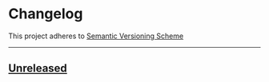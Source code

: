 # Changelog

This project adheres to [Semantic Versioning Scheme](http://semver.org)

---

## [Unreleased](https://github.com/pusher/chatkit-client-react/compare/0.1.0...HEAD)
